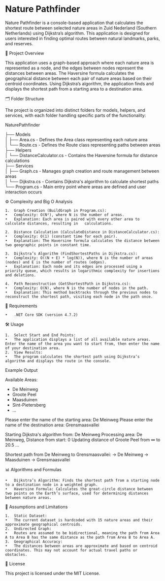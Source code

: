 # Nature Pathfinder

Nature Pathfinder is a console-based application that calculates the shortest route between selected nature areas in Zuid Nederland (Southern Netherlands) using Dijkstra’s algorithm. This application is designed for users interested in finding optimal routes between natural landmarks, parks, and reserves.

🚀 Project Overview

This application uses a graph-based approach where each nature area is represented as a node, and the edges between nodes represent the distances between areas. The Haversine formula calculates the geographical distance between each pair of nature areas based on their centroid coordinates. Using Dijkstra’s algorithm, the application finds and displays the shortest path from a starting area to a destination area.

🗂 Folder Structure

The project is organized into distinct folders for models, helpers, and services, with each folder handling specific parts of the functionality:

NaturePathfinder

├── Models  
│   ├── Area.cs                - Defines the Area class representing each nature area  
│   └── Route.cs               - Defines the Route class representing paths between areas  
├── Helpers  
│   └── DistanceCalculator.cs   - Contains the Haversine formula for distance calculations  
├── Services  
│   ├── Graph.cs               - Manages graph creation and route management between areas  
│   └── Dijkstra.cs            - Contains Dijkstra's algorithm to calculate shortest paths  
└── Program.cs                 - Main entry point where areas are defined and user interaction occurs  

⚙️ Complexity and Big O Analysis

	1.	Graph Creation (BuildGraph in Program.cs):
	•	Complexity: O(N²), where N is the number of areas.
	•	Explanation: Each area is paired with every other area to calculate distances, resulting in ￼ calculations.

	2.	Distance Calculation (CalculateDistance in DistanceCalculator.cs):
	•	Complexity: O(1) (constant time for each pair).
	•	Explanation: The Haversine formula calculates the distance between two geographic points in constant time.

	3.	Dijkstra’s Algorithm (FindShortestPaths in Dijkstra.cs):
	•	Complexity: O((N + E) * log(N)), where N is the number of areas (nodes) and E is the number of routes (edges).
	•	Explanation: Each node and its edges are processed using a priority queue, which results in logarithmic complexity for insertions and deletions.

	4.	Path Reconstruction (GetShortestPath in Dijkstra.cs):
	•	Complexity: O(N), where N is the number of nodes in the path.
	•	Explanation: This method backtracks through the previous nodes to reconstruct the shortest path, visiting each node in the path once.

📝 Requirements

	•	.NET Core SDK (version 4.7.2)

🛠 Usage

	1.	Select Start and End Points:
	•	The application displays a list of all available nature areas. Enter the name of the area you want to start from, then enter the name of your destination area.
	2.	View Results:
	•	The program calculates the shortest path using Dijkstra’s algorithm and displays the route in the console.

Example Output

Available Areas:
- De Meinweg
- Groote Peel
- Maasduinen
- Sint-Pietersberg
- ...

Please enter the name of the starting area: De Meinweg
Please enter the name of the destination area: Grensmaasvallei

Starting Dijkstra's algorithm from: De Meinweg
Processing area: De Meinweg, Distance from start: 0
Updating distance of Groote Peel from ∞ to 20.5
...

Shortest path from De Meinweg to Grensmaasvallei:
-> De Meinweg
-> Maasduinen
-> Grensmaasvallei

📊 Algorithms and Formulas

	•	Dijkstra’s Algorithm: Finds the shortest path from a starting node to a destination node in a weighted graph.
	•	Haversine Formula: Calculates the great-circle distance between two points on the Earth’s surface, used for determining distances between nature areas.

📐 Assumptions and Limitations

	1.	Static Dataset:
	•	The current dataset is hardcoded with 15 nature areas and their approximate geographical centroids.
	2.	Undirected Graph:
	•	Routes are assumed to be bidirectional, meaning the path from Area A to Area B has the same distance as the path from Area B to Area A.
	3.	Geographical Accuracy:
	•	The distances between areas are approximate and based on centroid coordinates. This may not account for actual travel paths or obstacles.

📜 License

This project is licensed under the MIT License.